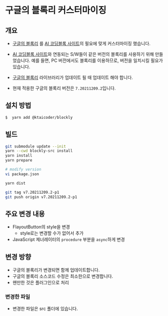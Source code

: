 # 구글의 블록리 커스터마이징

## 개요

- [구글의 블록리](https://github.com/google/blockly) 를 [AI 코딩블록 사이트](https://aicodingblock.kt.co.kr)의 필요에 맞게 커스터마이징 했습니다.

- [AI 코딩블록 사이트](https://aicodingblock.kt.co.kr)와 연동되는 S/W들이 같은 버전의 블록리를 사용하기 위해 만들었습니다. 예를 들면, PC 버전에서도 블록리를 이용하므로, 버전을 일치시킬 필요가 있습니다.

- [구글의 블록리](https://github.com/google/blockly) 라이브러리가 업데이트 될 때 업데이트 해야 합니다.

- 현재 적용한 구글의 블록리 버전은 `7.20211209.2`입니다.

## 설치 방법

```bash
$  yarn add @ktaicoder/blockly
```

## 빌드

```bash
git submodule update --init
yarn --cwd blockly-src install
yarn install
yarn prepare

# modify version
vi package.json

yarn dist

git tag v7.20211209.2-p1
git push origin v7.20211209.2-p1
```

## 주요 변경 내용

- FlayoutButton의 style을 변경
  - style로는 변경할 수가 없어서 추가
- JavaScript 제너레이터의 `procedure` 부분을 `async`하게 변경

## 변경 방향

- 구글의 블록리가 변경되면 함께 업데이트합니다.
- 구글의 블록리 소스코드 수정은 최소한으로 변경합니다.
- 왠만한 것은 플러그인으로 처리

### 변경한 파일

- 변경한 파일은 src 폴더에 있습니다.
